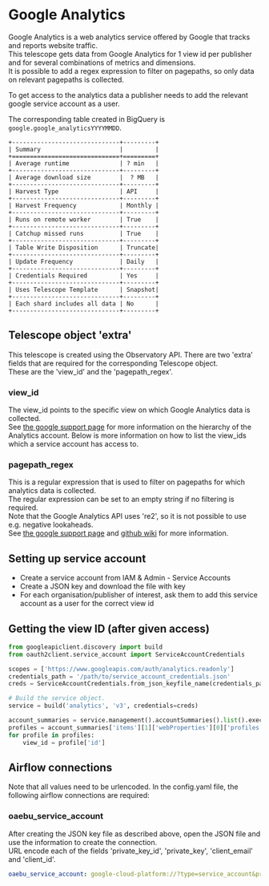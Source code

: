 # Google Analytics

Google Analytics is a web analytics service offered by Google that tracks and reports website traffic.  
This telescope gets data from Google Analytics for 1 view id per publisher and for several combinations of metrics and dimensions.  
It is possible to add a regex expression to filter on pagepaths, so only data on relevant pagepaths is collected.  

To get access to the analytics data a publisher needs to add the relevant google service account as a user.

The corresponding table created in BigQuery is `google.google_analyticsYYYYMMDD`.

```eval_rst
+------------------------------+---------+
| Summary                      |         |
+==============================+=========+
| Average runtime              | ? min   |
+------------------------------+---------+
| Average download size        |  ? MB   |
+------------------------------+---------+
| Harvest Type                 | API     |
+------------------------------+---------+
| Harvest Frequency            | Monthly |
+------------------------------+---------+
| Runs on remote worker        | True    |
+------------------------------+---------+
| Catchup missed runs          | True    |
+------------------------------+---------+
| Table Write Disposition      | Truncate|
+------------------------------+---------+
| Update Frequency             | Daily   |
+------------------------------+---------+
| Credentials Required         | Yes     |
+------------------------------+---------+
| Uses Telescope Template      | Snapshot|
+------------------------------+---------+
| Each shard includes all data | No      |
+------------------------------+---------+
```

## Telescope object 'extra'
This telescope is created using the Observatory API. There are two 'extra' fields that are required for the
 corresponding Telescope object.  
These are the 'view_id' and the 'pagepath_regex'.   

### view_id
The view_id points to the specific view on which Google Analytics data is collected.  
See [the google support page](https://support.google.com/analytics/answer/1009618?hl=en) for more information on the
 hierarchy of the Analytics account.
Below is more information on how to list the view_ids which a service account has access to.

### pagepath_regex
This is a regular expression that is used to filter on pagepaths for which analytics data is collected.  
The regular expression can be set to an empty string if no filtering is required.  
Note that the Google Analytics API uses 're2', so it is not possible to use e.g. negative lookaheads.  
See [the google support page](https://support.google.com/analytics/answer/1034324?hl=en) and [github wiki](https://github.com/google/re2/wiki/Syntax) for more information.  

## Setting up service account
* Create a service account from IAM & Admin - Service Accounts
* Create a JSON key and download the file with key
* For each organisation/publisher of interest, ask them to add this service account as a user for the correct view id

## Getting the view ID (after given access)
```python
from googleapiclient.discovery import build
from oauth2client.service_account import ServiceAccountCredentials

scopes = ['https://www.googleapis.com/auth/analytics.readonly']
credentials_path = '/path/to/service_account_credentials.json'
creds = ServiceAccountCredentials.from_json_keyfile_name(credentials_path, scopes=scopes)

# Build the service object.
service = build('analytics', 'v3', credentials=creds)

account_summaries = service.management().accountSummaries().list().execute()
profiles = account_summaries['items'][1]['webProperties'][0]['profiles']
for profile in profiles:
    view_id = profile['id']
```

## Airflow connections
Note that all values need to be urlencoded.
In the config.yaml file, the following airflow connections are required:  

### oaebu_service_account
After creating the JSON key file as described above, open the JSON file and use the information to create the connection.  
URL encode each of the fields 'private_key_id', 'private_key', 'client_email' and 'client_id'.
```yaml
oaebu_service_account: google-cloud-platform://?type=service_account&private_key_id=<private_key_id>&private_key=<private_key>&client_email=<client_email>&client_id=<client_id>
```